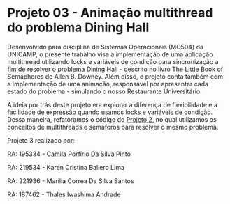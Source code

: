 # Projeto 03 - Animação multithread do problema Dining Hall


Desenvolvido para disciplina de Sistemas Operacionais (MC504) da UNICAMP, o presente trabalho visa a implementação de uma aplicação multithread utilizando locks e variáveis de condição para sincronização a fim de resolver o problema Dining Hall - descrito no livro The Little Book of Semaphores de Allen B. Downey. Além disso, o projeto conta também com a implementação de uma animação, responsável por apresentar cada estado do problema - simulando o nosso Restaurante Universitário.

A ideia por trás deste projeto era explorar a diferença de flexibilidade e a facilidade de expressão quando usamos locks e variáveis de condição. Dessa maneira, refatoramos o código do [Projeto 2](https://github.com/TIwashima/bandeco), no qual utilizamos os conceitos de multithreads e semáforos para resolver o mesmo problema.

Projeto 3 realizado por:

RA: 195334 - Camila Porfírio Da Silva Pinto

RA: 219534 - Karen Cristina Baliero Lima

RA: 221936 - Marilia Correa Da Silva Santos

RA: 187462 - Thales Iwashima Andrade
